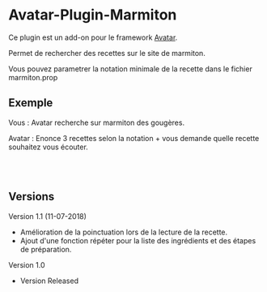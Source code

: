 ﻿# Avatar-Plugin-Marmiton

Ce plugin est un add-on pour le framework [Avatar](https://github.com/Spikharpax/Avatar-Serveur).

Permet de rechercher des recettes sur le site de marmiton.

Vous pouvez parametrer la notation minimale de la recette dans le fichier marmiton.prop

## Exemple

Vous : Avatar recherche sur marmiton des gougères.

Avatar : Enonce 3 recettes selon la notation + vous demande quelle recette souhaitez vous écouter.

<BR><BR>
 
## Versions


Version 1.1 (11-07-2018)
<ul>
<li>    Amélioration de la poinctuation lors de la lecture de la recette. </li>
<li>    Ajout d'une fonction répéter pour la liste des ingrédients et des étapes de préparation. </li>
</ul>

Version 1.0
<ul><li>
Version Released
</li></ul>








